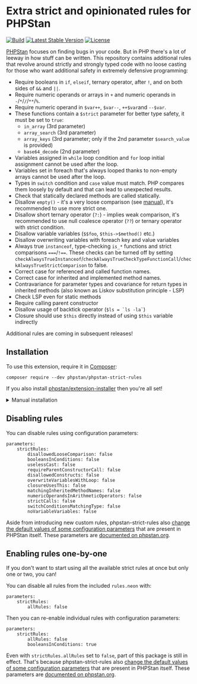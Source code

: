 # Extra strict and opinionated rules for PHPStan

[![Build](https://github.com/phpstan/phpstan-strict-rules/workflows/Build/badge.svg)](https://github.com/phpstan/phpstan-strict-rules/actions)
[![Latest Stable Version](https://poser.pugx.org/phpstan/phpstan-strict-rules/v/stable)](https://packagist.org/packages/phpstan/phpstan-strict-rules)
[![License](https://poser.pugx.org/phpstan/phpstan-strict-rules/license)](https://packagist.org/packages/phpstan/phpstan-strict-rules)

[PHPStan](https://phpstan.org/) focuses on finding bugs in your code. But in PHP there's a lot of leeway in how stuff can be written. This repository contains additional rules that revolve around strictly and strongly typed code with no loose casting for those who want additional safety in extremely defensive programming:

* Require booleans in `if`, `elseif`, ternary operator, after `!`, and on both sides of `&&` and `||`.
* Require numeric operands or arrays in `+` and numeric operands in `-`/`*`/`/`/`**`/`%`.
* Require numeric operand in `$var++`, `$var--`, `++$var`and `--$var`.
* These functions contain a `$strict` parameter for better type safety, it must be set to `true`:
  * `in_array` (3rd parameter)
  * `array_search` (3rd parameter)
  * `array_keys` (3rd parameter; only if the 2nd parameter `$search_value` is provided)
  * `base64_decode` (2nd parameter)
* Variables assigned in `while` loop condition and `for` loop initial assignment cannot be used after the loop.
* Variables set in foreach that's always looped thanks to non-empty arrays cannot be used after the loop.
* Types in `switch` condition and `case` value must match. PHP compares them loosely by default and that can lead to unexpected results.
* Check that statically declared methods are called statically.
* Disallow `empty()` - it's a very loose comparison (see [manual](https://php.net/empty)), it's recommended to use more strict one.
* Disallow short ternary operator (`?:`) - implies weak comparison, it's recommended to use null coalesce operator (`??`) or ternary operator with strict condition.
* Disallow variable variables (`$$foo`, `$this->$method()` etc.)
* Disallow overwriting variables with foreach key and value variables
* Always true `instanceof`, type-checking `is_*` functions and strict comparisons `===`/`!==`. These checks can be turned off by setting `checkAlwaysTrueInstanceof`/`checkAlwaysTrueCheckTypeFunctionCall`/`checkAlwaysTrueStrictComparison` to false.
* Correct case for referenced and called function names.
* Correct case for inherited and implemented method names.
* Contravariance for parameter types and covariance for return types in inherited methods (also known as Liskov substitution principle - LSP)
* Check LSP even for static methods
* Require calling parent constructor
* Disallow usage of backtick operator (`` $ls = `ls -la` ``)
* Closure should use `$this` directly instead of using `$this` variable indirectly

Additional rules are coming in subsequent releases!


## Installation

To use this extension, require it in [Composer](https://getcomposer.org/):

```
composer require --dev phpstan/phpstan-strict-rules
```

If you also install [phpstan/extension-installer](https://github.com/phpstan/extension-installer) then you're all set!

<details>
  <summary>Manual installation</summary>

If you don't want to use `phpstan/extension-installer`, include rules.neon in your project's PHPStan config:

```
includes:
    - vendor/phpstan/phpstan-strict-rules/rules.neon
```
</details>

## Disabling rules

You can disable rules using configuration parameters:

```neon
parameters:
	strictRules:
		disallowedLooseComparison: false
		booleansInConditions: false
		uselessCast: false
		requireParentConstructorCall: false
		disallowedConstructs: false
		overwriteVariablesWithLoop: false
		closureUsesThis: false
		matchingInheritedMethodNames: false
		numericOperandsInArithmeticOperators: false
		strictCalls: false
		switchConditionsMatchingType: false
		noVariableVariables: false
```

Aside from introducing new custom rules, phpstan-strict-rules also [change the default values of some configuration parameters](https://github.com/phpstan/phpstan-strict-rules/blob/1.6.x/rules.neon#L1) that are present in PHPStan itself. These parameters are [documented on phpstan.org](https://phpstan.org/config-reference#stricter-analysis).

## Enabling rules one-by-one

If you don't want to start using all the available strict rules at once but only one or two, you can!

You can disable all rules from the included `rules.neon` with:

```neon
parameters:
	strictRules:
		allRules: false
```

Then you can re-enable individual rules with configuration parameters:

```neon
parameters:
	strictRules:
		allRules: false
		booleansInConditions: true
```

Even with `strictRules.allRules` set to `false`, part of this package is still in effect. That's because phpstan-strict-rules also [change the default values of some configuration parameters](https://github.com/phpstan/phpstan-strict-rules/blob/1.6.x/rules.neon#L1) that are present in PHPStan itself. These parameters are [documented on phpstan.org](https://phpstan.org/config-reference#stricter-analysis).
